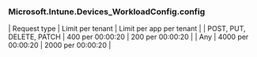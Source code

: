 ### Microsoft.Intune.Devices_WorkloadConfig.config
| Request type | Limit per tenant | Limit per app per tenant |
| POST, PUT, DELETE, PATCH | 400 per 00:00:20 | 200 per 00:00:20 |
| Any | 4000 per 00:00:20 | 2000 per 00:00:20 |
